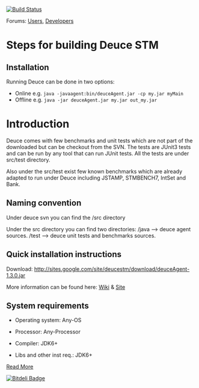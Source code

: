 [![Build Status](https://secure.travis-ci.org/DeuceSTM/DeuceSTM.png)](http://travis-ci.org/DeuceSTM/DeuceSTM)

Forums:  [Users](http://groups.google.com/group/deuce-stm), [Developers](http://groups.google.com/group/deuce-stm-developers)

<h1>Steps for building Deuce STM</h1>

<h2>Installation</h2>

Running Deuce can be done in two options:
   * Online e.g. `java -javaagent:bin/deuceAgent.jar -cp my.jar myMain`
   * Offline e.g. `java -jar deuceAgent.jar my.jar out_my.jar`

# Introduction

Deuce comes with few benchmarks and unit tests which are not part of the 
downloaded but can be checkout from the SVN. The tests are JUnit3 tests and 
can be run by any tool that can run JUnit tests. All the tests are under 
src/test directory.

Also under the src/test exist few known benchmarks which are 
already adapted to run under Deuce including JSTAMP, STMBENCH7, IntSet 
and Bank. 

## Naming convention

Under deuce svn you can find the /src directory

Under the src directory you can find two directories: 
   /java --> deuce agent sources.
   /test --> deuce unit tests and benchmarks sources.

## Quick installation instructions

Download: 
http://sites.google.com/site/deucestm/download/deuceAgent-1.3.0.jar

More information can be found here: [Wiki](https://github.com/DeuceSTM/DeuceSTM/wiki/_pages) & [Site](http://sites.google.com/site/deucestm/documentation)

## System requirements

   - Operating system: Any-OS

   - Processor: Any-Processor

   - Compiler: JDK6+ 

   - Libs and other inst req.: JDK6+


[Read More](https://github.com/DeuceSTM/DeuceSTM/wiki/_pages)


[![Bitdeli Badge](https://d2weczhvl823v0.cloudfront.net/DeuceSTM/deucestm/trend.png)](https://bitdeli.com/free "Bitdeli Badge")


